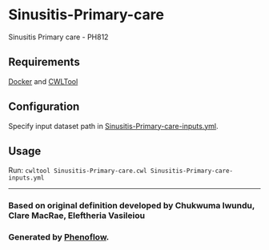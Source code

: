# Sinusitis-Primary-care

Sinusitis Primary care - PH812

## Requirements

[Docker](https://docs.docker.com/install/) and [CWLTool](https://github.com/common-workflow-language/cwltool#install)

## Configuration

Specify input dataset path in [Sinusitis-Primary-care-inputs.yml](Sinusitis-Primary-care-inputs.yml).

## Usage

Run: `cwltool Sinusitis-Primary-care.cwl Sinusitis-Primary-care-inputs.yml`

***

### Based on original definition developed by Chukwuma Iwundu, Clare MacRae, Eleftheria Vasileiou
### Generated by [Phenoflow](https://kclhi.org/phenoflow).
